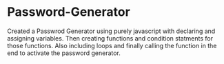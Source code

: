 # Password-Generator

Created a Passwrod Generator using purely javascript with declaring and assigning variables. Then creating functions and condition statments for those functions. Also including loops and finally calling the function in the end to activate the password generator.
